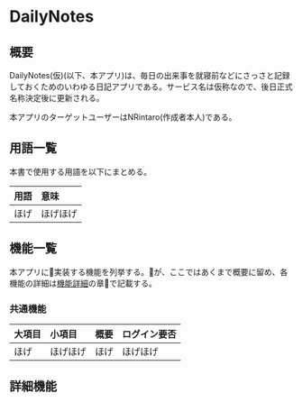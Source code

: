 # DailyNotes

## 概要

DailyNotes(仮)(以下、本アプリ)は、毎日の出来事を就寝前などにさっさと記録しておくためのいわゆる日記アプリである。サービス名は仮称なので、後日正式名称決定後に更新される。

本アプリのターゲットユーザーはNRintaro(作成者本人)である。

## 用語一覧

本書で使用する用語を以下にまとめる。

|用語|意味|
|:---|:---|
|ほげ|ほげほげ|

## 機能一覧

本アプリに実装する機能を列挙する。が、ここではあくまで概要に留め、各機能の詳細は[機能詳細](##機能詳細)の章で記載する。

### 共通機能

|大項目|小項目|概要|ログイン要否|
|:---|:---|:---|:---|
|ほげ|ほげほげ|ほげ|ほげほげ|

## 詳細機能
